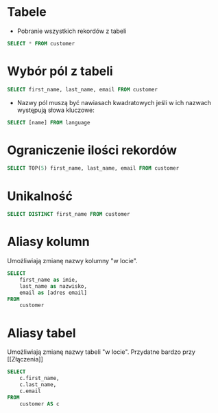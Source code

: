 # Tabele

- Pobranie wszystkich rekordów z tabeli 
~~~ sql
SELECT * FROM customer
~~~ 

# Wybór pól z tabeli

~~~ sql
SELECT first_name, last_name, email FROM customer
~~~
 
- Nazwy pól muszą być nawiasach kwadratowych jeśli w ich nazwach występują słowa kluczowe:
~~~ sql
SELECT [name] FROM language
~~~

# Ograniczenie ilości rekordów

~~~ sql
SELECT TOP(5) first_name, last_name, email FROM customer
~~~

# Unikalność

~~~ sql
SELECT DISTINCT first_name FROM customer
~~~

# Aliasy kolumn

Umożliwiają zmianę nazwy kolumny "w locie".
~~~ sql
SELECT 
	first_name as imie, 
	last_name as nazwisko,
	email as [adres email]
FROM
	customer
~~~

# Aliasy tabel

Umożliwiają zmianę nazwy tabeli "w locie". Przydatne bardzo przy [[Złączenia]]
~~~ sql
SELECT 
	c.first_name,
	c.last_name,
	c.email
FROM
	customer AS c
~~~

